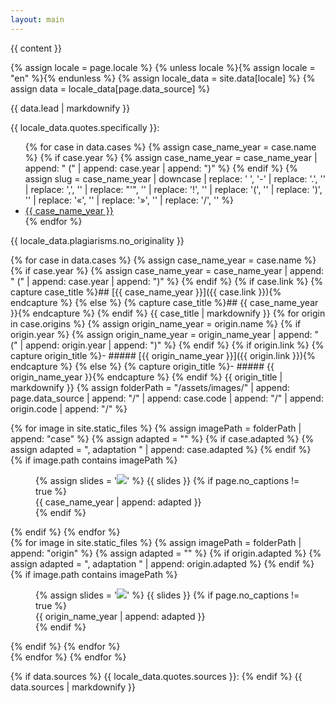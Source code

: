 ```yaml
---
layout: main
---
```


<link rel="stylesheet" href="/assets/stylesheets/plagiarisms.css"/>

{{ content }}

{% assign locale = page.locale %}
{% unless locale %}{% assign locale = "en" %}{% endunless %}
{% assign locale_data = site.data[locale] %}
{% assign data = locale_data[page.data_source] %}

{{ data.lead | markdownify }}

{{ locale_data.quotes.specifically }}:

<ul>
    {% for case in data.cases %}
        {% assign case_name_year = case.name %}
        {% if case.year %}
            {% assign case_name_year = case_name_year | append: " (" | append: case.year | append: ")" %}
        {% endif %}
        {% assign slug = case_name_year | downcase | replace: ' ', '-' | replace: '.', '' | replace: ',', '' | replace: "'", '' | replace: '!', '' | replace: '(', '' | replace: ')', '' | replace: '«', '' | replace: '»', '' | replace: '/', '' %}
        <li><a href="#{{ slug }}">{{ case_name_year }}</a></li>
    {% endfor %}
</ul>

{{ locale_data.plagiarisms.no_originality }}

{% for case in data.cases %}
    {% assign case_name_year = case.name %}
    {% if case.year %}
        {% assign case_name_year = case_name_year | append: " (" | append: case.year | append: ")" %}
    {% endif %}
    {% if case.link %}
        {% capture case_title %}## [{{ case_name_year }}]({{ case.link }}){% endcapture %}
    {% else %}
        {% capture case_title %}## {{ case_name_year }}{% endcapture %}
    {% endif %}
    {{ case_title | markdownify }}
    {% for origin in case.origins %}
        {% assign origin_name_year = origin.name %}
        {% if origin.year %}
            {% assign origin_name_year = origin_name_year | append: " (" | append: origin.year | append: ")" %}
        {% endif %}
        {% if origin.link %}
            {% capture origin_title %}- ##### [{{ origin_name_year }}]({{ origin.link }}){% endcapture %}
        {% else %}
            {% capture origin_title %}- ##### {{ origin_name_year }}{% endcapture %}
        {% endif %}
        {{ origin_title | markdownify }}
        {% assign folderPath = "/assets/images/" | append: page.data_source | append: "/" | append: case.code | append: "/" | append: origin.code | append: "/" %}
        <div class="images-container">
            <div>
                {% for image in site.static_files %}
                    {% assign imagePath = folderPath | append: "case" %}
                    {% assign adapted = "" %}
                    {% if case.adapted %}
                        {% assign adapted = ", adaptation " | append: case.adapted %}
                    {% endif %}
                    {% if image.path contains imagePath %}
                        <figure>
                            {% assign slides = '<img src="' | append: image.path | append: '">' %}
                            {{ slides }}
                            {% if page.no_captions != true %}
                                <figcaption>{{ case_name_year | append: adapted }}</figcaption>
                            {% endif %}
                        </figure>
                    {% endif %}
                {% endfor %}
            </div>
            <div>
                {% for image in site.static_files %}
                    {% assign imagePath = folderPath | append: "origin" %}
                    {% assign adapted = "" %}
                    {% if origin.adapted %}
                        {% assign adapted = ", adaptation " | append: origin.adapted %}
                    {% endif %}
                    {% if image.path contains imagePath %}
                        <figure>
                            {% assign slides = '<img src="' | append: image.path | append: '">' %}
                            {{ slides }}
                            {% if page.no_captions != true %}
                                <figcaption>{{ origin_name_year  | append: adapted }}</figcaption>
                            {% endif %}
                        </figure>
                    {% endif %}
                {% endfor %}
            </div>
        </div>
    {% endfor %}
{% endfor %}

{% if data.sources %}
    {{ locale_data.quotes.sources }}:
{% endif %}
{{ data.sources | markdownify }}
